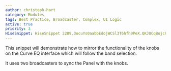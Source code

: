 ```yaml
---
author: christoph-hart
category: Modules
tags: Best Practice, Broadcaster, Complex, UI Logic
active: true
priority: 3
HiseSnippet: HiseSnippet 2289.3ocuYs0aabbEdojWCSl3T6hfh9PeX.QKJUCqBojcRZMbC0ExTAaYQJpZW.AA2g6NK4.sbGpcmUxzABsOFf9dKxa9s9anu425Of9Go+CbOmY1KytjRNUHMBFvZm4bNy246bYtn9gBGVTjHzpR0ilOiYU4CsGNOPNYmITdf0d6ZU4N1cO6HVjzZ64ynQQLWqJUV8qvYqT8VVpe9Oe41TeZfCKeHKqmK3Nrmxmxk4i1uyS3998ntri3SMj9Ac1yQDrivWDCHYU6VVynNmRGydFEEaEaqJ2tqKWJBGJoRVjUkassvc9vIhKBzx+bdDejOC+ns0PvP5g6I7cQDiiZsyDtua+TONxBrR+b+eUs++w16yc4YimyC2SMAIWCS9nxJEg2pEfWaS30x.dKARULfzszP591CcB4yj4yf34Cr2KPxB8n.saBEsrVqL+t16H.IBjqOkdJqWH7QlFMdXqVMIa1p0ZOpVs.fji.BmQ5N3EToyDVXsutV0Ze5mRNZBOhLJTPccnQftjKf3GIPH4dyIxILRjO2kEFQtXBKfLWDSb74NmRDADJHEZIvJinAtDofDOyEnGTOdHAB3ALGIWDTC90HI4bJLXbXHf3sAERPB4wjtAi4Ar0cBYf1amClFecMBoN2s9ukTeQEq2DmkFNNBl+35rygoQ9rdSR8yo9wr5mnjPR0RbRsKQx3Jc5KPyRDmCeiNdxBRlQCA5Shb.5k4tHZoSCDihHQB3apDGbNIRRmS3Ajn4AN4rlaHcLNJZ4Yz.luAmvNqe5Z7+Fmrnhk3jYoITHmj4HueB5ELR.ioBor.JjWqv8YwrXVlyRAJSw4QZ5aLNdnHd7DBZhFbubGmRl.bmOqIgK0RGwvLFEYjfpDlMh3IBIighxlDuPFrlANyUL+.BrpBnIzZ0VzwWOhI6pf5.DkMjgwrDm4qBoiTKUHyiAgTnLPJTCzcfQTHwhg7y5NnMD.TcIWeLXVOOHMtQ8bA.EaWOw5TojBoMHSgjAAy.qsXx55Z4NRz8rtJRqwwkM3IMgHFpxVtPKMLHgeLj4Cqd92GxlBontnz0qalOGAcm.1C8KdfK6UILYQNV34ADUDlIRg+EFRmqilSUvLBsFpAlWqm1jg15vs1u6QcODXmiKPWq2ChTMKRgqOn7.3dJmrbDqqitJTUxITBrtAvdxyNX6W9z8FdDBrzdhPjaGwzYh.3iF02QGQ5klQUesljqUxAuWIP2o9ZnCwC7gZUhWbfpcGjj9DvePkCE9MbR0rIQU0sF160LuTEtRaNnXdedjrVUegC0mvceE3VYt35JoOvK2rPRPUsAYxkFtg5HwzRyXtBRHkEVhrv6wvRdRpQ2g56D6mzxiPcjwfF41QicUv5BVRUsp3RoLTfkrF4Z73RYEXR8AZb9qL2df7IJfkgiILXaG0Bwk+xHxLQDWxOmQZLkOdhjLhQ90sI5lvXO3P4Z0px8Zjuv+tGSZAiAje0hH.V5sjvGihkrb4SiV..trZsK04sCySYS2ePs2WjpJE2pKjMtfW7X.VftPoXiSwXbVfDfxo3Rmjl.7r+H3LQMJj7XVfq5aBtIPm9PuY0VKHPJB.hCzpcLTIWNoT2dEwTTi3fX3vDl4iEgrZbXoQBT86lj2BIEkxFT7iNe3BJPPP9fZqUPUct.1VeOUdy0lKnW3OgrXmlGkYpatcFjaDbylarcvt.pbTjWNj4xCg3PIZ4hjc0Al.q6v3lHMNsXS5HsszaxFlkn4OO8DUrzZLcaSP7kreXnZehs78GBG4FNDPCLQdYBltwz9B2XeV1zKreGr6TVfqII8+y3Nb+H0QdxvUcUoSsKqszsCccephJfUZQPA1J+bVpDbX4MRfeekETxTk2TnUnYUKPlQIarpqet9pFrhLqnYgNDI8yGm1OudH8h5kqJVnQXZFWtb+hqL66QpEvigGPMaSBi5KMJSWBb1r74zl5Y6aTD.YadXv2n90pJAx83LScB1p54n61HssHDXWV5jQfMqWWw34BEFYAWjmwXKXZ3Gi8SelPxNHnghpgYIkmxyaoykzE0GvxxlFuiZ30oXif3oiJFnQAgKtU71f1W8sAMurpi93DFBJfhGt7fYrfq5JrVImAA9s+vd6RkT7JjIiAxMiEJ4HDprK6b3935KTV0dWVzoRwL.oYGbAtQoL4Fv5qP1yWPk7fwGwAnxg6V9irMGps0qLttem44ebmNI.PuZ+D6cgC4OFO7cOtODW6iWvwZz3z66W81ouY.WxllO56d269KEGciDg2DGV4sUFXqtwSFmrm5pOkaNghnRTgIao9pGD2EW7BQ3opq9Bi6Q8iX0tz5BtqbRl2z4O2AttJbDhb+KnikAq8QZV6iRXsgpKDq3qerc4iUZRYaZPYcB5.cjX3k5ykcp4Sr7fNSo4J+M+6NPMzrg7WyLeElnXOONHksM42+ZPeW3NU8UGDRjapY+8NyxIK7cMJRVV4c.bQ59CRhMQzyY6EzGNeCShuyfj8JYQ.asXtzRXkZorx.C13MiKwFY99a91u8e9kl9tEoyU3Y.C78nmsp8fBdzGdkdzcsMNxugSM67kEhwhOG9HnBnP.di2VvI2nb.VwCFAX2sup.L7i1CtssBPkcOqEego6Yq1dmJK9fWn5ISfKf4qLgujT.rvyMY+u2dEruqP79184vVDKGiqrDLBcG++AFSd6v6ZqeLfb.dK6d+we.dnvONsuNjHdNq6YIwuRo+l33YwS0MiwsmfbBKK73DsRXp+zO6ec+2hCzNYf29vdmzAGXihu5af6lkG3A4CbOkJOLcfW+WaqL5mkIwe6sJI97zk0y6mpF3KJazeSYi1tU9H+bMTyv5+3MeiVlE.a6EPa6BvsWuizuRjNVs524XU6qOU4PQLts49THVfku.6qO2Mjo.mY2WEDVA2MW+cK7aDRCYpfhcEXuv2kLYa76JIS1NcxePVioTmPwKczm9ASBuiZDvuCTOTeU68wuIssTmHxrtCZVweoiSQSsfhabSUbyaphO3lp3CuoJ9Y2TE+7aphew6WQ7uswVwRwTcaTKq862Ue.qJFUDV+WPwpNsJ
---
```


This snippet will demonstrate how to mirror the functionality of the knobs on the Curve EQ interface which will follow the band selection.

It uses two broadcasters to sync the Panel with the knobs.